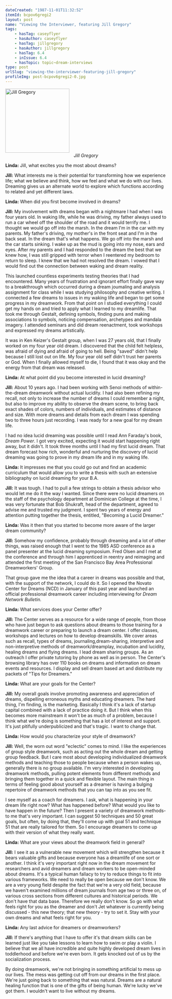 ```yaml
---
dateCreated: "1987-11-01T11:32:52"
itemId: bcpov6gregi2
layout: post
name: "Viewing the Interviewer, featuring Jill Gregory"
tags:
    - hasTag: caseyflyer
    - hasAuthor: caseyflyer
    - hasTag: jillgregory
    - hasAuthor: jillgregory
    - hasTag: 6.4
    - inIssue: 6.4
    - hasTopic: topic~dream-interviews
type: post
urlSlug: "viewing-the-interviewer-featuring-jill-gregory"
profileImg: post-bcpov6gregi2-0.jpg
---
```


<img src="../images/post-bcpov6gregi2-0.jpg" width="200" height="auto" alt="Jill Gregory"/>
<!--nopreview--><div style="text-align:center"><i>Jill Gregory</i></div><!--/nopreview-->

**Linda:** Jill, what excites you the most about dreams?

**Jill:** What interests me is their potential for transforming how we experience life; what we believe and think, how we feel and what we do with our lives. Dreaming gives us an alternate world to explore which functions according to related and yet different laws.

**Linda:** When did you first become involved in dreams?

**Jill:** My involvement with dreams began with a nightmare I had when I was four years old. In waking life, while he was driving, my father always used to run a car wheel off the shoulder of the road and it would terrify me. I thought we would go off into the marsh. In the dream I'm in the car with my parents. My father's driving, my mother's in the front seat and I'm in the back seat. In the dream that's what happens. We go off into the marsh and the car starts sinking. I wake up as the mud is going into my nose, ears and eyes. After my parents and I had responded to the dream the best that we knew how, I was still gripped with terror when I reentered my bedroom to return to sleep. I knew that we had not resolved the dream. I vowed that I would find out the connection between waking and dream reality.

This launched countless experiments testing theories that I had encountered. Many years of frustration and ignorant effort finally gave way to a breakthrough which occurred during a dream joumaling and analysis assignment for class while I was studying philosophy and creative writing. I connected a few dreams to issues in my waking life and began to get some progress in my dreamwork. From that point on I studied everything I could get my hands on and tried to apply what I learned to my dreamlife. That took me through Gestalt, defining symbols, finding puns and making associations to symbols, noticing compensation, archetypes and mandala imagery. I attended seminars and did dream reenactment, took workshops and expressed my dreams artistically.

It was in Ken Keizer's Gestalt group, when I was 27 years old, that I finally worked on my four year old dream. I discovered that the child felt helpless, was afraid of dying and afraid of going to hell. Being "saved" didn't help because I still lost out on life. My four year old self didn't trust her parents or God. When I finally allowed myself to die, I found that it was okay and the energy from that dream was released.

**Linda:** At what point did you become interested in lucid dreaming?

**Jill:** About 10 years ago. I had been working with Senoi methods of within-the-dream dreamwork without actual lucidity. I had also been refining my recall, not only to increase the number of dreams I could remember a night, but also to improve my ability to observe the dream scene, to bring back exact shades of colors, numbers of individuals, and estimates of distance and size. With more dreams and details from each dream I was spending two to three hours just recording. I was ready for a new goal for my dream life.

I had no idea lucid dreaming was possible until I read Ann Faraday's book, _Dream Power_. I got very excited, expecting it would start happening right away, but it didn't. It took three months until I had my first lucid dream. That dream forecast how rich, wonderful and nurturing the discovery of lucid dreaming was going to prove in my dream life and in my waking life.

**Linda:** It impresses me that you could go out and find an academic curriculum that would allow you to write a thesis with such an extensive bibliography on lucid dreaming for your B.A.

**Jill:** It was tough. I had to pull a few strings to obtain a thesis advisor who would let me do it the way I wanted. Since there were no lucid dreamers on the staff of the psychology department at Dominican College at the time, I was very fortunate that Bob Shukraft, head of the department, agreed to advise me and trusted my judgment. I spent two years of energy and attention putting together the thesis, entitled, "Becoming a Lucid Dreamer."

**Linda:** Was it then that you started to become more aware of the larger dream community?

**Jill:** Somehow my confidence, probably through dreaming and a lot of other things, was raised enough that I went to the 1985 ASD conference as a panel presenter at the lucid dreaming symposium. Fred Olsen and I met at the conference and through him I apprenticed in reentry and reimaging and attended the first meeting of the San Francisco Bay Area Professional Dreamworkers' Group.

That group gave me the idea that a career in dreams was possible and that, with the support of the network, I could do it. So I opened the Novato Center for Dreams (NCD) in January of this past year and launched an official professional dreamwork career including interviewing for _Dream Network Bulletin._

**Linda:** What services does your Center offer?

**Jill:** The Center serves as a resource for a wide range of people, from those who have just begun to ask questions about dreams to those training for a dreamwork career or preparing to launch a dream center. I offer classes, workshops and lectures on how to develop dreamskills. We cover areas such as recall, types of dreams, journaling,dream-sharing, interpretive and non-interpretive methods of dreamwork/dreamplay, incubation and lucidity, healing dreams and flying dreams. I lead dream sharing groups. As an outreach I offer private tutoring by phone as well as in person. The Center's browsing library has over 110 books on dreams and information on dream events and resources. I display and sell dream based art and distribute my packets of "Tips for Dreamers."

**Linda:** What are your goals for the Center?

**Jill:** My overall goals involve promoting awareness and appreciation of dreams, dispelling erroneous myths and educating dreamers. The hard thing, I'm finding, is the marketing. Basically I think it's a lack of startup capital combined with a lack of practice doing it. But I think when this becomes more mainstream it won't be as much of a problem, because I think what we're doing is something that has a lot of interest and support. It's just pitifully underpublicized and that's tragic. I want to change that.

**Linda:** How would you characterize your style of dreamwork?

**Jill:** Well, the worn out word "eclectic" comes to mind. I like the experiences of group style dreamwork, such as acting out the whole dream and getting group feedback. But I care most about developing individualized dreamwork methods and teaching those to people because when a person wakes up, generally there is no group available. I'm very interested in developing dreamwork methods, pulling potent elements from different methods and bringing them together in a quick and flexible layout. The main thing in terms of feeling good about yourself as a dreamer is having a bulging repertoire of dreamwork methods that you can tap into as you see fit.

I see myself as a coach for dreamers. I ask, what is happening in your dream life right now? What has happened before? What would you like to have happen in the future? Then I present a variety of dreamwork methods-to me that's very important. I can suggest 50 techniques and 50 great goals, but often, by doing that, they'll come up with goal 51 and technique 51 that are really tailored for them. So I encourage dreamers to come up with their version of what they really want.

**Linda:** What are your views about the dreamwork field in general?

**Jill:** I see it as a vulnerable new movement which will strengthen because it bears valuable gifts and because everyone has a dreamlife of one sort or another. I think it's very important right now in the dream movement for researchers and avid dreamers and dream workers to be open-minded about dreams. It's a typical human fallacy to try to reduce things to fit into various frameworks. We need to really be open because we don't know. We are a very young field despite the fact that we're a very old field, because we haven't examined millions of dream journals from age two or three on, of various cross sections from different cultures and historical periods. We don't have that data base. Therefore we really don't know. So go with what feels right for you as the dreamer and don't Jet whatever is currently being discussed - this new theory; that new theory - try to set it. Stay with your own dreams and what feels right for you.

**Linda:** Any last advice for dreamers or dreamworkers?

**Jill:** If there's anything that I have to offer it's that dream skills can be learned just like you take lessons to learn how to swim or play a violin. I believe that we all have incredible and quite highly developed dream lives in toddlerhood and before we're even born. It gets knocked out of us by the socialization process.

By doing dreamwork, we're not bringing in something artificial to mess up our lives. The mess was getting cut off from our dreams in the first place. We're just going back to something that was natural. Dreams are a natural healing function that is one of the gifts of being human. We're lucky we've got them. I wouldn't want to live without my dreams.
